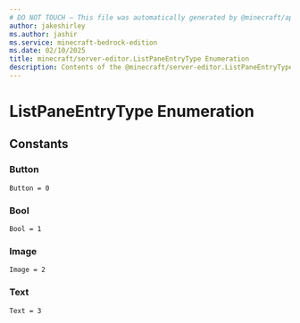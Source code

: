 ```yaml
---
# DO NOT TOUCH — This file was automatically generated by @minecraft/api-docs-generator, to report problems file an issue at https://github.com/Mojang/minecraft-scripting-libraries
author: jakeshirley
ms.author: jashir
ms.service: minecraft-bedrock-edition
ms.date: 02/10/2025
title: minecraft/server-editor.ListPaneEntryType Enumeration
description: Contents of the @minecraft/server-editor.ListPaneEntryType enumeration.
---
```

# ListPaneEntryType Enumeration

## Constants
### **Button**
`Button = 0`
### **Bool**
`Bool = 1`
### **Image**
`Image = 2`
### **Text**
`Text = 3`
